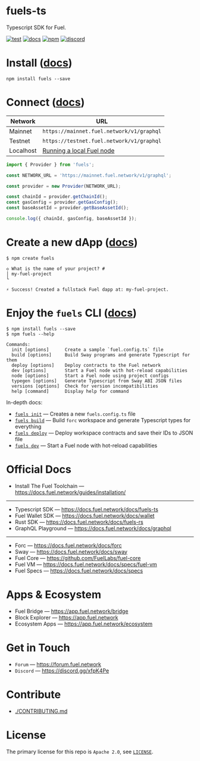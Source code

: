 # fuels-ts

Typescript SDK for Fuel.

[![test](https://github.com/FuelLabs/fuels-ts/actions/workflows/test.yaml/badge.svg)](https://github.com/FuelLabs/fuels-ts/actions/workflows/test.yaml)
[![docs](https://img.shields.io/badge/docs-fuels.ts-brightgreen.svg?style=flat)](https://docs.fuel.network/docs/fuels-ts/)
[![npm](https://img.shields.io/npm/v/fuels)](https://www.npmjs.com/package/fuels)
[![discord](https://img.shields.io/badge/chat%20on-discord-orange?&logo=discord&logoColor=ffffff&color=7389D8&labelColor=6A7EC2)](https://discord.gg/xfpK4Pe)

# Install ([docs](https://docs.fuel.network/docs/fuels-ts/getting-started/installation))

```console
npm install fuels --save
```

# Connect ([docs](https://docs.fuel.network/docs/fuels-ts/getting-started/connecting-to-the-network/))

| Network   | URL                                                                                                              |
| --------- | --------------------------------------------------------------------------------------------------------------- |
| Mainnet   | `https://mainnet.fuel.network/v1/graphql`                                                                       |
| Testnet   | `https://testnet.fuel.network/v1/graphql`                                                                       |
| Localhost | [Running a local Fuel node](https://docs.fuel.network/docs/fuels-ts/getting-started/running-a-local-fuel-node/) |

```ts
import { Provider } from 'fuels';

const NETWORK_URL = 'https://mainnet.fuel.network/v1/graphql';

const provider = new Provider(NETWORK_URL);

const chainId = provider.getChainId();
const gasConfig = provider.getGasConfig();
const baseAssetId = provider.getBaseAssetId();

console.log({ chainId, gasConfig, baseAssetId });
```

# Create a new dApp ([docs](https://docs.fuel.network/docs/fuels-ts/creating-a-fuel-dapp/))

```console
$ npm create fuels

◇ What is the name of your project? #
│ my-fuel-project
└

⚡️ Success! Created a fullstack Fuel dapp at: my-fuel-project.
```

# Enjoy the `fuels` CLI ([docs](https://docs.fuel.network/docs/fuels-ts/fuels-cli/))

```console
$ npm install fuels --save
$ npm fuels --help

Commands:
  init [options]      Create a sample `fuel.config.ts` file
  build [options]     Build Sway programs and generate Typescript for them
  deploy [options]    Deploy contracts to the Fuel network
  dev [options]       Start a Fuel node with hot-reload capabilities
  node [options]      Start a Fuel node using project configs
  typegen [options]   Generate Typescript from Sway ABI JSON files
  versions [options]  Check for version incompatibilities
  help [command]      Display help for command
```

In-depth docs:
- [`fuels init`](https://docs.fuel.network/docs/fuels-ts/fuels-cli/commands#fuels-init) — Creates a new `fuels.config.ts` file
- [`fuels build`](https://docs.fuel.network/docs/fuels-ts/fuels-cli/commands#fuels-build) — Build `forc` workspace and generate Typescript types for everything
- [`fuels deploy`](https://docs.fuel.network/docs/fuels-ts/fuels-cli/commands#fuels-deploy) — Deploy workspace contracts and save their IDs to JSON file
- [`fuels dev`](https://docs.fuel.network/docs/fuels-ts/fuels-cli/commands#fuels-dev) — Start a Fuel node with hot-reload capabilities


# Official Docs

- Install The Fuel Toolchain — https://docs.fuel.network/guides/installation/
---
- Typescript SDK — https://docs.fuel.network/docs/fuels-ts
- Fuel Wallet SDK — https://docs.fuel.network/docs/wallet
- Rust SDK — https://docs.fuel.network/docs/fuels-rs
- GraphQL Playground — https://docs.fuel.network/docs/graphql
---
- Forc — https://docs.fuel.network/docs/forc
- Sway — https://docs.fuel.network/docs/sway
- Fuel Core — https://github.com/FuelLabs/fuel-core
- Fuel VM — https://docs.fuel.network/docs/specs/fuel-vm
- Fuel Specs — https://docs.fuel.network/docs/specs

# Apps & Ecosystem

- Fuel Bridge — https://app.fuel.network/bridge
- Block Explorer — https://app.fuel.network
- Ecosystem Apps — https://app.fuel.network/ecosystem

# Get in Touch

- `Forum` — https://forum.fuel.network
- `Discord` — https://discord.gg/xfpK4Pe


# Contribute

- [./CONTRIBUTING.md](https://github.com/FuelLabs/fuels-ts/blob/master/CONTRIBUTING.md)


# License

The primary license for this repo is `Apache 2.0`, see [`LICENSE`](https://github.com/FuelLabs/fuels-ts/blob/master/LICENSE).
